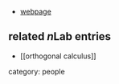 
* [webpage](https://wwwmath.uni-muenster.de/u/eldred/)

## related $n$Lab entries 

* [[orthogonal calculus]]

category: people